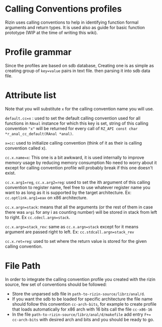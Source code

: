 Calling Conventions profiles
============================

Rizin uses calling conventions to help in identifying function formal arguments and return types. It is used also as guide for basic function prototype (WIP at the time of writing this wiki).

Profile grammar
===============

Since the profiles are based on sdb database, Creating one is as simple as creating group of `key=value` pairs in text file. then parsing it into sdb data file.

Attribute list
==============

Note that you will substitute `x` for the calling convention name you will use.

`default.cc=x` : used to set the default calling convention used for all functions in `RAnal` instance for which this key is set, string of this calling convention `"x"` will be returned for every call of `RZ_API const char *r_anal_cc_default(RAnal *anal)`.

`x=cc`: used to initialize calling convention (think of it as their is calling convention called x).

`cc.x.name=x`: This one is a bit awkward, it is used internally to improve memory usage by reducing memory consumption No need to worry about it except for calling convention profile will probably break if this one doesn't exist.

`cc.x.arg1=reg`, `cc.x.arg2=reg`: used to set the ith argument of this calling convention to register name, feel free to use whatever register name you want to as long as it is supported by the target architecture. Ex: `cc.optlink.arg1=eax` on x86 architecture.

`cc.x.argn=stack`: means that all the arguments (or the rest of them in case there was `argi` for any i as counting number) will be stored in stack from left to right. Ex `cc.cdecl.argn=stack`.

`cc.x.argn=stack_rev`: same as `cc.x.argn=stack` except for it means argument are passed right to left. Ex: `cc.stdcall.argn=stack_rev`

`cc.x.ret=reg`: used to set where the return value is stored for the given calling convention.

File Path
=========

In order to integrate the calling convention profile you created with the rizin source, few set of conventions should be followed:

- Store the unparsed sdb file in `path-to-rizin-source/librz/anal/d`.
- If you want the sdb to be loaded for specific architecture the file name should follow this convention `cc-arch-bits`, for example to create profile that loads automatically for x86 arch with 16 bits call the file `cc-x86-16`
- In the file `path-to-rizin-source/librz/anal/d/makefile` add entry `F+= cc-arch-bits` with desired arch and bits and you should be ready to go.


